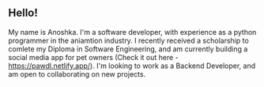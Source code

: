 ## Hello! 
My name is Anoshka. I'm a software developer, with experience as a python programmer in the  aniamtion industry. I recently received a scholarship to comlete my Diploma in Software Engineering, and am currently building a social media app for pet owners (Check it out here - https://pawdl.netlify.app/). I'm looking to work as a Backend Developer, and am open to collaborating on new projects. 

<!--
**Anoshka/Anoshka** is a ✨ _special_ ✨ repository because its `README.md` (this file) appears on your GitHub profile.

Here are some ideas to get you started:

- 🔭 I’m currently working on ...
- 🌱 I’m currently learning ...
- 👯 I’m looking to collaborate on ...
- 🤔 I’m looking for help with ...
- 💬 Ask me about ...
- 📫 How to reach me: ...
- 😄 Pronouns: ...
- ⚡ Fun fact: ...
-->
